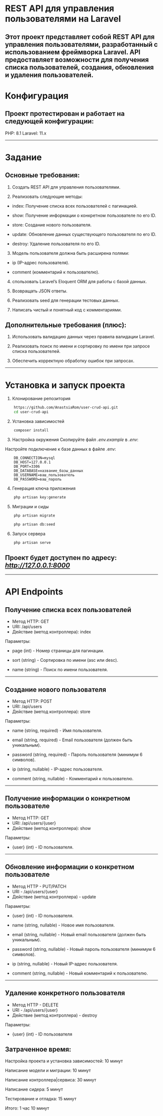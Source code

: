 # REST API для управления пользователями на Laravel

## Этот проект представляет собой REST API для управления пользователями, разработанный с использованием фреймворка Laravel. API предоставляет возможности для получения списка пользователей, создания, обновления и удаления пользователей.

# Конфигурация

## Проект протестирован и работает на следующей конфигурации:

PHP: 8.1
Laravel: 11.x

---

# Задание

## Основные требования:

1. Создать REST API для управления пользователями.

2. Реализовать следующие методы:

-   index: Получение списка всех пользователей с пагинацией.

-   show: Получение информации о конкретном пользователе по его ID.

-   store: Создание нового пользователя.

-   update: Обновление данных существующего пользователя по его ID.

-   destroy: Удаление пользователя по его ID.

3. Модель пользователя должна быть расширена полями:

-   ip (IP-адрес пользователя).

-   comment (комментарий к пользователю).

4. спользовать Laravel’s Eloquent ORM для работы с базой данных.

5. Возвращать JSON ответы.

6. Реализовать seed для генерации тестовых данных.

7. Написать чистый и понятный код с комментариями.

## Дополнительные требования (плюс):

1. Использовать валидацию данных через правила валидации Laravel.

2. Реализовать поиск по имени и сортировку по имени при запросе списка пользователей.

3. Обеспечить корректную обработку ошибок при запросах.

---

# Установка и запуск проекта

1. Клонирование репозитория

```bash
    https://github.com/AnastsiaRom/user-crud-api.git
    cd user-crud-api
```

2. Установка зависимостей

```bash
    composer install
```

3. Настройка окружения
   Скопируйте файл _.env.example_ в _.env_:

Настройте подключение к базе данных в файле .env:

```
    DB_CONNECTION=mysql
    DB_HOST=127.0.0.1
    DB_PORT=3306
    DB_DATABASE=название_базы_данных
    DB_USERNAME=ваш_пользователь
    DB_PASSWORD=ваш_пароль
```

4. Генерация ключа приложения

```bash
    php artisan key:generate
```

5. Миграции и сиды

```bash
    php artisan migrate
```

```bash
    php artisan db:seed
```

6. Запуск сервера

```bash
    php artisan serve
```

## Проект будет доступен по адресу: *http://127.0.0.1:8000*

---

# API Endpoints

## Получение списка всех пользователей

-   Метод HTTP: GET
-   URI: /api/users
-   Действие (метод контроллера): index

Параметры:

-   page (int) - Номер страницы для пагинации.

-   sort (string) - Сортировка по имени (asc или desc).

-   name (string) - Поиск по имени пользователя.

---

## Создание нового пользователя

-   Метод HTTP: POST
-   URI: /api/users
-   Действие (метод контроллера): store

Параметры:

-   name (string, required) - Имя пользователя.

-   email (string, required) - Email пользователя (должен быть уникальным).

-   password (string, required) - Пароль пользователя (минимум 6 символов).

-   ip (string, nullable) - IP-адрес пользователя.

-   comment (string, nullable) - Комментарий к пользователю.

---

## Получение информации о конкретном пользователе

-   Метод HTTP: GET
-   URI: /api/users/{user}
-   Действие (метод контроллера): show

Параметры:

-   {user} (int) - ID пользователя.

---

## Обновление информации о конкретном пользователе

-   Метод HTTP - PUT/PATCH
-   URI - /api/users/{user}
-   Действие (метод контроллера) - update

Параметры:

-   {user} (int) - ID пользователя.

-   name (string, nullable) - Новое имя пользователя.

-   email (string, nullable) - Новый email пользователя (должен быть уникальным).

-   password (string, nullable) - Новый пароль пользователя (минимум 6 символов).

-   ip (string, nullable) - Новый IP-адрес пользователя.

-   comment (string, nullable) - Новый комментарий к пользователю.

---

## Удаление конкретного пользователя

-   Метод HTTP - DELETE
-   URI - /api/users/{user}
-   Действие (метод контроллера) - destroy

Параметры:

-   {user} (int) - ID пользователя

## Затраченное время:

Настройка проекта и установка зависимостей: 10 минут

Написание модели и миграции: 10 минут

Написание контроллера|сервиса: 30 минут

Написание сидера: 5 минут

Тестирование и отладка: 15 минут

Итого: 1 час 10 минут
